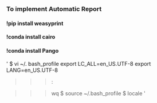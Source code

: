 ### To implement Automatic Report

#### !pip install weasyprint
#### !conda install cairo
#### !conda install Pango
'
$ vi ~/. bash_profile
export LC_ALL=en_US.UTF-8
export LANG=en_US.UTF-8

>>> :

>>> wq
$ source ~/.bash_profile
$ locale
'
